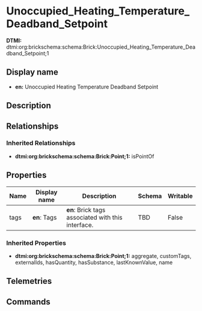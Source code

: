 # Unoccupied_Heating_Temperature_Deadband_Setpoint
**DTMI:** dtmi:org:brickschema:schema:Brick:Unoccupied_Heating_Temperature_Deadband_Setpoint;1
## Display name
- **en:** Unoccupied Heating Temperature Deadband Setpoint
## Description
## Relationships
### Inherited Relationships
* **dtmi:org:brickschema:schema:Brick:Point;1:** isPointOf
## Properties
|Name|Display name|Description|Schema|Writable|
|-|-|-|-|-|
|tags|**en**: Tags|**en**: Brick tags associated with this interface.|TBD|False|
### Inherited Properties
* **dtmi:org:brickschema:schema:Brick:Point;1:** aggregate, customTags, externalIds, hasQuantity, hasSubstance, lastKnownValue, name
## Telemetries
## Commands
